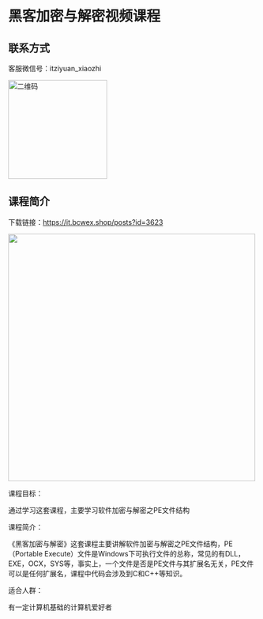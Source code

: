 # 黑客加密与解密视频课程

## 联系方式

客服微信号：itziyuan_xiaozhi

<img src="https://ziyuanyun.oss-cn-guangzhou.aliyuncs.com/common/20240614073449/666b82192834a.jpg" width="200" height="200" alt="二维码">

## 课程简介

下载链接：https://it.bcwex.shop/posts?id=3623

<img src="https://ziyuanyun.oss-cn-guangzhou.aliyuncs.com/yun/20240515185239/664493f7cf218.jpg" width="500" alt="">

  课程目标：

 通过学习这套课程，主要学习软件加密与解密之PE文件结构

 课程简介：

 《黑客加密与解密》这套课程主要讲解软件加密与解密之PE文件结构，PE（Portable Execute）文件是Windows下可执行文件的总称，常见的有DLL，EXE，OCX，SYS等，事实上，一个文件是否是PE文件与其扩展名无关，PE文件可以是任何扩展名，课程中代码会涉及到C和C++等知识。

 适合人群：

 有一定计算机基础的计算机爱好者

 

  